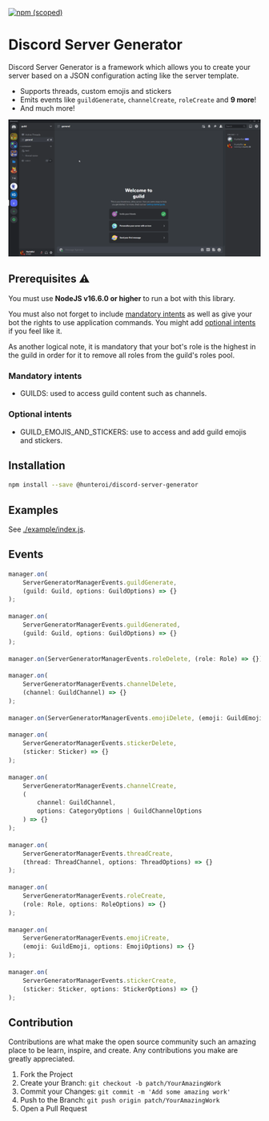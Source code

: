 [![npm (scoped)](https://img.shields.io/npm/v/@hunteroi/discord-server-generator?color=green)](https://www.npmjs.com/package/@hunteroi/discord-server-generator)

# Discord Server Generator

Discord Server Generator is a framework which allows you to create your server based on a JSON configuration acting like the server template.

-   Supports threads, custom emojis and stickers
-   Emits events like `guildGenerate`, `channelCreate`, `roleCreate` and **9 more**!
-   And much more!

![IMAGE](assets/example.gif)

## Prerequisites ⚠️

You must use **NodeJS v16.6.0 or higher** to run a bot with this library.

You must also not forget to include [mandatory intents](#mandatory-intents) as well as give your bot the rights to use application commands. You might add [optional intents](#optional-intents) if you feel like it.

As another logical note, it is mandatory that your bot's role is the highest in the guild in order for it to remove all roles from the guild's roles pool.

### Mandatory intents

-   GUILDS: used to access guild content such as channels.

### Optional intents

-   GUILD_EMOJIS_AND_STICKERS: use to access and add guild emojis and stickers.

## Installation

```sh
npm install --save @hunteroi/discord-server-generator
```

## Examples

See [./example/index.js](example/index.js).

## Events

```ts
manager.on(
	ServerGeneratorManagerEvents.guildGenerate,
	(guild: Guild, options: GuildOptions) => {}
);

manager.on(
	ServerGeneratorManagerEvents.guildGenerated,
	(guild: Guild, options: GuildOptions) => {}
);

manager.on(ServerGeneratorManagerEvents.roleDelete, (role: Role) => {});

manager.on(
	ServerGeneratorManagerEvents.channelDelete,
	(channel: GuildChannel) => {}
);

manager.on(ServerGeneratorManagerEvents.emojiDelete, (emoji: GuildEmoji) => {});

manager.on(
	ServerGeneratorManagerEvents.stickerDelete,
	(sticker: Sticker) => {}
);

manager.on(
	ServerGeneratorManagerEvents.channelCreate,
	(
		channel: GuildChannel,
		options: CategoryOptions | GuildChannelOptions
	) => {}
);

manager.on(
	ServerGeneratorManagerEvents.threadCreate,
	(thread: ThreadChannel, options: ThreadOptions) => {}
);

manager.on(
	ServerGeneratorManagerEvents.roleCreate,
	(role: Role, options: RoleOptions) => {}
);

manager.on(
	ServerGeneratorManagerEvents.emojiCreate,
	(emoji: GuildEmoji, options: EmojiOptions) => {}
);

manager.on(
	ServerGeneratorManagerEvents.stickerCreate,
	(sticker: Sticker, options: StickerOptions) => {}
);
```

## Contribution

Contributions are what make the open source community such an amazing place to be learn, inspire, and create. Any contributions you make are greatly appreciated.

1. Fork the Project
2. Create your Branch: `git checkout -b patch/YourAmazingWork`
3. Commit your Changes: `git commit -m 'Add some amazing work'`
4. Push to the Branch: `git push origin patch/YourAmazingWork`
5. Open a Pull Request
